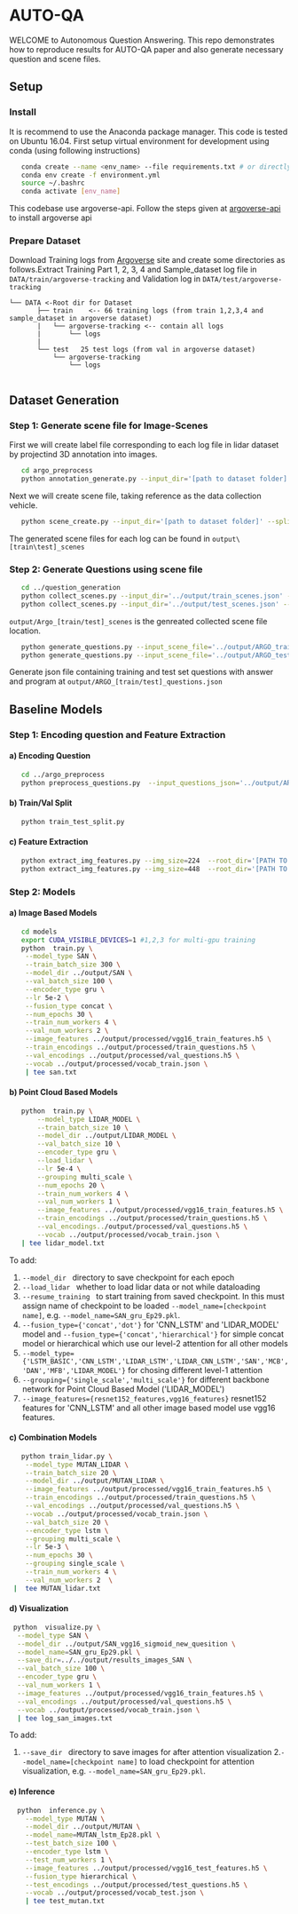 # AUTO-QA 
WELCOME to Autonomous Question Answering. This repo demonstrates how to reproduce results for AUTO-QA paper and also generate necessary question and scene files.
## Setup
### Install
It is recommend to use the Anaconda package manager. This code is tested on Ubuntu 16.04.
First setup virtual environment for development using conda (using following instructions)
```bash
   conda create --name <env_name> --file requirements.txt # or directly use yml file 
   conda env create -f environment.yml
   source ~/.bashrc
   conda activate [env_name]
```
This codebase use argoverse-api. Follow the steps given at [argoverse-api](https://github.com/argoai/argoverse-api) to install argoverse api
### Prepare Dataset
Download Training logs from [Argoverse](https://www.argoverse.org/data.html#download-link) site and create some directories as follows.Extract Training Part 1, 2, 3, 4 and Sample_dataset log file in `DATA/train/argoverse-tracking` and Validation log in `DATA/test/argoverse-tracking`

```plain
└── DATA <-Root dir for Dataset
       ├── train    <-- 66 training logs (from train 1,2,3,4 and sample_dataset in argoverse dataset)
       |   └── argoverse-tracking <-- contain all logs
       |       └── logs
       |
       └── test   25 test logs (from val in argoverse dataset)  
           └── argoverse-tracking
               └── logs
           
```

## Dataset Generation
### Step 1: Generate scene file for Image-Scenes

First we will create label file corresponding to each log file in lidar dataset by projectind 3D annotation into images.
```bash
   cd argo_preprocess
   python annotation_generate.py --input_dir='[path to dataset folder]'
```

Next we will create scene file, taking reference as the data collection vehicle.

```bash
   python scene_create.py --input_dir='[path to dataset folder]' --split='[train/test]'
```
The generated scene files for each log can be found in `output\[train\test]_scenes`


### Step 2: Generate Questions using scene file

```bash
   cd ../question_generation
   python collect_scenes.py --input_dir='../output/train_scenes.json' --output_file='../output/ARGO_train_scenes.json' --split='train'
   python collect_scenes.py --input_dir='../output/test_scenes.json' --output_file='../output/ARGO_test_scenes.json' --split='test'
```

`output/Argo_[train/test]_scenes` is the genreated collected scene file location.


```bash
   python generate_questions.py --input_scene_file='../output/ARGO_train_scenes.json' --output_questions_file='../output/ARGO_train_questions.json'
   python generate_questions.py --input_scene_file='../output/ARGO_test_scenes.json' --output_questions_file='../output/ARGO_test_questions.json'
```
Generate json file containing training and test set questions with answer and program at ```output/ARGO_[train/test]_questions.json```

## Baseline Models
### Step 1: Encoding question and Feature Extraction
 #### a) Encoding Question
```bash
   cd ../argo_preprocess
   python preprocess_questions.py  --input_questions_json='../output/ARGO_[train/test]_questions.json'  --output_h5_file='all_questions.h5' --output_vocab_json=' vocab_[train/test].json'
```
#### b) Train/Val Split

```bash
   python train_test_split.py   
```

#### c) Feature Extraction
```bash
   python extract_img_features.py --img_size=224  --root_dir='[PATH TO DATASET FOLDER]' --model_type='resnet152'  #for simple CNN_LSTM MODEL(2048 dim)
   python extract_img_features.py --img_size=448  --root_dir='[PATH TO DATASET FOLDER]' --model_type='vgg16'      #for all other models(512x14x14 dim)
```
### Step 2: Models
   #### a) Image Based Models
   ```bash
      cd models
      export CUDA_VISIBLE_DEVICES=1 #1,2,3 for multi-gpu training
      python  train.py \
       --model_type SAN \
       --train_batch_size 300 \
       --model_dir ../output/SAN \
       --val_batch_size 100 \
       --encoder_type gru \
       --lr 5e-2 \
       --fusion_type concat \
       --num_epochs 30 \
       --train_num_workers 4 \
       --val_num_workers 2 \
       --image_features ../output/processed/vgg16_train_features.h5 \
       --train_encodings ../output/processed/train_questions.h5 \
       --val_encodings ../output/processed/val_questions.h5 \
       --vocab ../output/processed/vocab_train.json \
       | tee san.txt
   ```
   
   #### b) Point Cloud Based Models

   ```bash
      python  train.py \
          --model_type LIDAR_MODEL \
          --train_batch_size 10 \
          --model_dir ../output/LIDAR_MODEL \
          --val_batch_size 10 \
          --encoder_type gru \
          --load_lidar \
          --lr 5e-4 \
          --grouping multi_scale \
          --num_epochs 20 \
          --train_num_workers 4 \
          --val_num_workers 1 \
          --image_features ../output/processed/vgg16_train_features.h5 \
          --train_encodings ../output/processed/train_questions.h5 \
          --val_encodings../output/processed/val_questions.h5 \
          --vocab ../output/processed/vocab_train.json \
	  | tee lidar_model.txt 
   ```
   To add:
   
   1. ```--model_dir ``` directory to save checkpoint for each epoch
   2. ```--load_lidar ``` whether to load lidar data or not while dataloading
   3. ```--resume_training ``` to start training from saved checkpoint. In this must assign name of checkpoint to be loaded ```--model_name=[checkpoint name]```,    e.g. ```--model_name=SAN_gru_Ep29.pkl```.
   4. ```--fusion_type={'concat','dot'}``` for 'CNN_LSTM' and 'LIDAR_MODEL' model and ```--fusion_type={'concat','hierarchical'}``` for simple concat model or hierarchical which use our level-2 attention for all other models
   5. ```--model_type={'LSTM_BASIC','CNN_LSTM','LIDAR_LSTM','LIDAR_CNN_LSTM','SAN','MCB','DAN','MFB','LIDAR_MODEL'}``` for chosing different level-1 attention
   6. ```--grouping={'single_scale','multi_scale'}``` for different backbone network for Point Cloud Based Model ('LIDAR_MODEL')
   7. ```--image_features={resnet152_features,vgg16_features}``` resnet152 features for 'CNN_LSTM' and all other image based model use vgg16 features.
   
   #### c) Combination Models
   ```bash
      python train_lidar.py \
       --model_type MUTAN_LIDAR \
       --train_batch_size 20 \
       --model_dir ../output/MUTAN_LIDAR \
       --image_features ../output/processed/vgg16_train_features.h5 \
       --train_encodings ../output/processed/train_questions.h5 \
       --val_encodings ../output/processed/val_questions.h5 \
       --vocab ../output/processed/vocab_train.json \
       --val_batch_size 20 \
       --encoder_type lstm \
       --grouping multi_scale \
       --lr 5e-3 \
       --num_epochs 30 \
       --grouping single_scale \
       --train_num_workers 4 \
       --val_num_workers 2  \
    |  tee MUTAN_lidar.txt 
   ```
   
   #### d) Visualization
   ```bash
	python  visualize.py \
	 --model_type SAN \
	 --model_dir ../output/SAN_vgg16_sigmoid_new_quesition \
	 --model_name=SAN_gru_Ep29.pkl \
	 --save_dir=../../output/results_images_SAN \
	 --val_batch_size 100 \
	 --encoder_type gru \
	 --val_num_workers 1 \
	 --image_features ../output/processed/vgg16_train_features.h5 \
	 --val_encodings ../output/processed/val_questions.h5 \
	 --vocab ../output/processed/vocab_train.json \
	 | tee log_san_images.txt 
   ```
   To add:
   
   1. ```--save_dir ``` directory to save images for after attention visualization
   2.```--model_name=[checkpoint name]``` to load checkpoint for attention visualization, e.g. ```--model_name=SAN_gru_Ep29.pkl```.
   
   #### e) Inference
   ```bash
     python  inference.py \
       --model_type MUTAN \
       --model_dir ../output/MUTAN \
       --model_name=MUTAN_lstm_Ep28.pkl \
       --test_batch_size 100 \
       --encoder_type lstm \
       --test_num_workers 1 \
       --image_features ../output/processed/vgg16_test_features.h5 \
       --fusion_type hierarchical \
       --test_encodings ../output/processed/test_questions.h5 \
       --vocab ../output/processed/vocab_test.json \
       | tee test_mutan.txt
   ```



